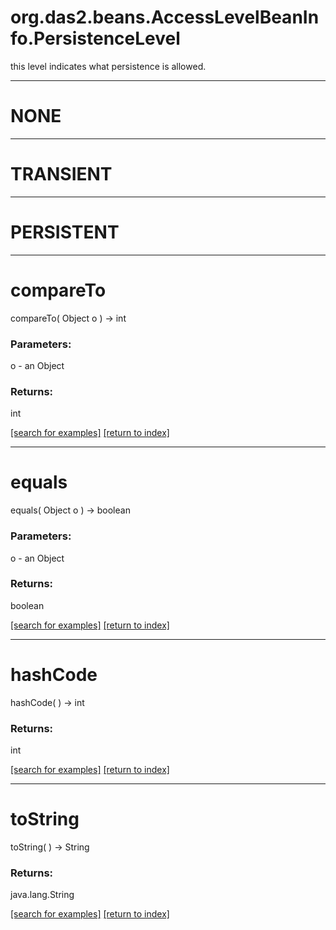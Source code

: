 # org.das2.beans.AccessLevelBeanInfo.PersistenceLevel

this level indicates what persistence is allowed.

***
<a name="NONE"></a>
# NONE



***
<a name="TRANSIENT"></a>
# TRANSIENT



***
<a name="PERSISTENT"></a>
# PERSISTENT



***
<a name="compareTo"></a>
# compareTo
compareTo( Object o ) &rarr; int



### Parameters:
o - an Object

### Returns:
int


<a href="https://github.com/autoplot/dev/search?q=compareTo&unscoped_q=compareTo">[search for examples]</a>
<a href="https://github.com/autoplot/documentation/blob/master/javadoc/index-all.md">[return to index]</a>

***
<a name="equals"></a>
# equals
equals( Object o ) &rarr; boolean



### Parameters:
o - an Object

### Returns:
boolean


<a href="https://github.com/autoplot/dev/search?q=equals&unscoped_q=equals">[search for examples]</a>
<a href="https://github.com/autoplot/documentation/blob/master/javadoc/index-all.md">[return to index]</a>

***
<a name="hashCode"></a>
# hashCode
hashCode(  ) &rarr; int



### Returns:
int


<a href="https://github.com/autoplot/dev/search?q=hashCode&unscoped_q=hashCode">[search for examples]</a>
<a href="https://github.com/autoplot/documentation/blob/master/javadoc/index-all.md">[return to index]</a>

***
<a name="toString"></a>
# toString
toString(  ) &rarr; String



### Returns:
java.lang.String


<a href="https://github.com/autoplot/dev/search?q=toString&unscoped_q=toString">[search for examples]</a>
<a href="https://github.com/autoplot/documentation/blob/master/javadoc/index-all.md">[return to index]</a>

